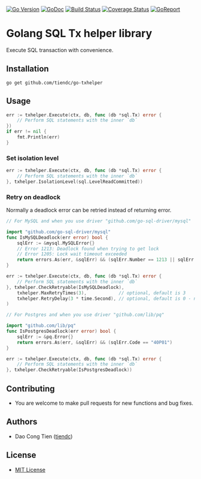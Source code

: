[![Go Version][gover-img]][gover] [![GoDoc][doc-img]][doc] [![Build Status][ci-img]][ci] [![Coverage Status][cov-img]][cov] [![GoReport][rpt-img]][rpt]

# Golang SQL Tx helper library

Execute SQL transaction with convenience.

## Installation

```shell
go get github.com/tiendc/go-txhelper
```

## Usage

```go
err := txhelper.Execute(ctx, db, func (db *sql.Tx) error {
    // Perform SQL statements with the inner `db`
})
if err != nil {
    fmt.Println(err)
}
```

### Set isolation level

```go
err := txhelper.Execute(ctx, db, func (db *sql.Tx) error {
    // Perform SQL statements with the inner `db`
}, txhelper.IsolationLevel(sql.LevelReadCommitted))
```

### Retry on deadlock

Normally a deadlock error can be retried instead of returning error.

```go
// For MySQL and when you use driver "github.com/go-sql-driver/mysql"

import "github.com/go-sql-driver/mysql"
func IsMySQLDeadlock(err error) bool {
    sqlErr := &mysql.MySQLError{}
    // Error 1213: Deadlock found when trying to get lock
    // Error 1205: Lock wait timeout exceeded
    return errors.As(err, &sqlErr) && (sqlErr.Number == 1213 || sqlErr.Number == 1205)
}

err := txhelper.Execute(ctx, db, func (db *sql.Tx) error {
    // Perform SQL statements with the inner `db`
}, txhelper.CheckRetryable(IsMySQLDeadlock),
    txhelper.MaxRetryTimes(3),            // optional, default is 3
    txhelper.RetryDelay(3 * time.Second), // optional, default is 0 - no delay
)
```

```go
// For Postgres and when you use driver "github.com/lib/pq"

import "github.com/lib/pq"
func IsPostgresDeadlock(err error) bool {
    sqlErr := &pq.Error{}
    return errors.As(err, &sqlErr) && (sqlErr.Code == "40P01")
}

err := txhelper.Execute(ctx, db, func (db *sql.Tx) error {
    // Perform SQL statements with the inner `db`
}, txhelper.CheckRetryable(IsPostgresDeadlock))
```

## Contributing

- You are welcome to make pull requests for new functions and bug fixes.

## Authors

- Dao Cong Tien ([tiendc](https://github.com/tiendc))

## License

- [MIT License](LICENSE)

[doc-img]: https://pkg.go.dev/badge/github.com/tiendc/go-txhelper
[doc]: https://pkg.go.dev/github.com/tiendc/go-txhelper
[gover-img]: https://img.shields.io/badge/Go-%3E%3D%201.18-blue
[gover]: https://img.shields.io/badge/Go-%3E%3D%201.18-blue
[ci-img]: https://github.com/tiendc/go-txhelper/actions/workflows/go.yml/badge.svg
[ci]: https://github.com/tiendc/go-txhelper/actions/workflows/go.yml
[cov-img]: https://codecov.io/gh/tiendc/go-txhelper/branch/main/graph/badge.svg
[cov]: https://codecov.io/gh/tiendc/go-txhelper
[rpt-img]: https://goreportcard.com/badge/github.com/tiendc/go-txhelper
[rpt]: https://goreportcard.com/report/github.com/tiendc/go-txhelper
